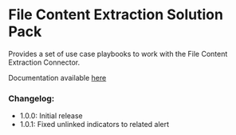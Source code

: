 # File Content Extraction Solution Pack

Provides a set of use case playbooks to work with the File Content Extraction Connector.

Documentation available [here](docs/README.md)

### Changelog:

- 1.0.0: Initial release
- 1.0.1: Fixed unlinked indicators to related alert

